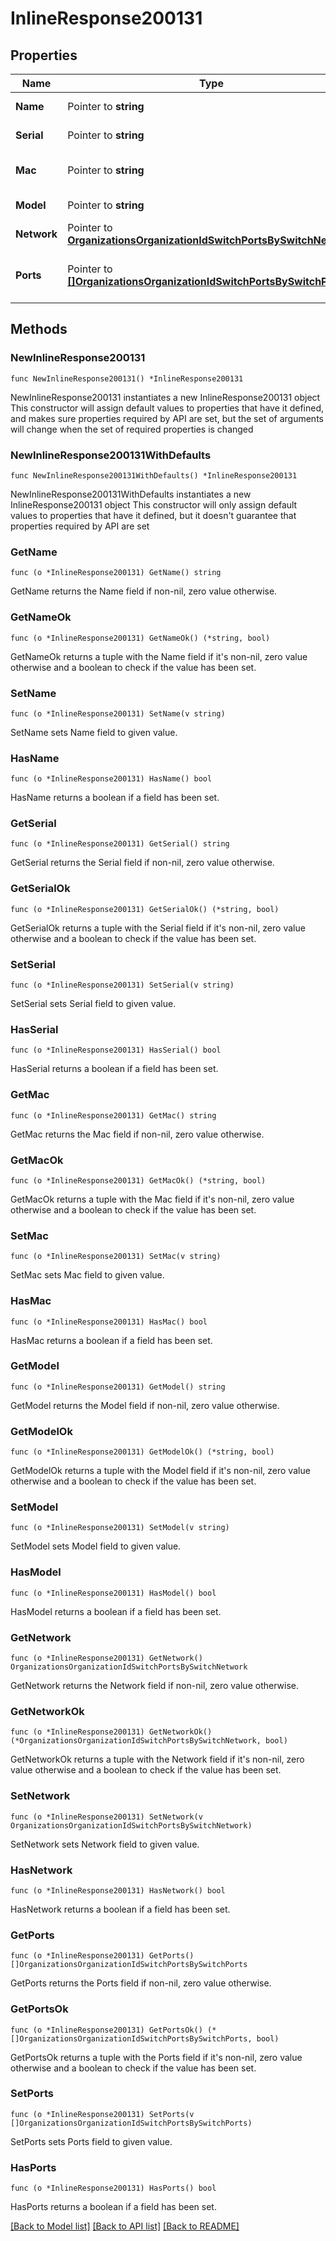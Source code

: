 # InlineResponse200131

## Properties

Name | Type | Description | Notes
------------ | ------------- | ------------- | -------------
**Name** | Pointer to **string** | Name of the switch | [optional] 
**Serial** | Pointer to **string** | Serial of the switch | [optional] 
**Mac** | Pointer to **string** | MAC address of the switch | [optional] 
**Model** | Pointer to **string** | Model of the switch | [optional] 
**Network** | Pointer to [**OrganizationsOrganizationIdSwitchPortsBySwitchNetwork**](OrganizationsOrganizationIdSwitchPortsBySwitchNetwork.md) |  | [optional] 
**Ports** | Pointer to [**[]OrganizationsOrganizationIdSwitchPortsBySwitchPorts**](OrganizationsOrganizationIdSwitchPortsBySwitchPorts.md) | Ports belonging to the switch | [optional] 

## Methods

### NewInlineResponse200131

`func NewInlineResponse200131() *InlineResponse200131`

NewInlineResponse200131 instantiates a new InlineResponse200131 object
This constructor will assign default values to properties that have it defined,
and makes sure properties required by API are set, but the set of arguments
will change when the set of required properties is changed

### NewInlineResponse200131WithDefaults

`func NewInlineResponse200131WithDefaults() *InlineResponse200131`

NewInlineResponse200131WithDefaults instantiates a new InlineResponse200131 object
This constructor will only assign default values to properties that have it defined,
but it doesn't guarantee that properties required by API are set

### GetName

`func (o *InlineResponse200131) GetName() string`

GetName returns the Name field if non-nil, zero value otherwise.

### GetNameOk

`func (o *InlineResponse200131) GetNameOk() (*string, bool)`

GetNameOk returns a tuple with the Name field if it's non-nil, zero value otherwise
and a boolean to check if the value has been set.

### SetName

`func (o *InlineResponse200131) SetName(v string)`

SetName sets Name field to given value.

### HasName

`func (o *InlineResponse200131) HasName() bool`

HasName returns a boolean if a field has been set.

### GetSerial

`func (o *InlineResponse200131) GetSerial() string`

GetSerial returns the Serial field if non-nil, zero value otherwise.

### GetSerialOk

`func (o *InlineResponse200131) GetSerialOk() (*string, bool)`

GetSerialOk returns a tuple with the Serial field if it's non-nil, zero value otherwise
and a boolean to check if the value has been set.

### SetSerial

`func (o *InlineResponse200131) SetSerial(v string)`

SetSerial sets Serial field to given value.

### HasSerial

`func (o *InlineResponse200131) HasSerial() bool`

HasSerial returns a boolean if a field has been set.

### GetMac

`func (o *InlineResponse200131) GetMac() string`

GetMac returns the Mac field if non-nil, zero value otherwise.

### GetMacOk

`func (o *InlineResponse200131) GetMacOk() (*string, bool)`

GetMacOk returns a tuple with the Mac field if it's non-nil, zero value otherwise
and a boolean to check if the value has been set.

### SetMac

`func (o *InlineResponse200131) SetMac(v string)`

SetMac sets Mac field to given value.

### HasMac

`func (o *InlineResponse200131) HasMac() bool`

HasMac returns a boolean if a field has been set.

### GetModel

`func (o *InlineResponse200131) GetModel() string`

GetModel returns the Model field if non-nil, zero value otherwise.

### GetModelOk

`func (o *InlineResponse200131) GetModelOk() (*string, bool)`

GetModelOk returns a tuple with the Model field if it's non-nil, zero value otherwise
and a boolean to check if the value has been set.

### SetModel

`func (o *InlineResponse200131) SetModel(v string)`

SetModel sets Model field to given value.

### HasModel

`func (o *InlineResponse200131) HasModel() bool`

HasModel returns a boolean if a field has been set.

### GetNetwork

`func (o *InlineResponse200131) GetNetwork() OrganizationsOrganizationIdSwitchPortsBySwitchNetwork`

GetNetwork returns the Network field if non-nil, zero value otherwise.

### GetNetworkOk

`func (o *InlineResponse200131) GetNetworkOk() (*OrganizationsOrganizationIdSwitchPortsBySwitchNetwork, bool)`

GetNetworkOk returns a tuple with the Network field if it's non-nil, zero value otherwise
and a boolean to check if the value has been set.

### SetNetwork

`func (o *InlineResponse200131) SetNetwork(v OrganizationsOrganizationIdSwitchPortsBySwitchNetwork)`

SetNetwork sets Network field to given value.

### HasNetwork

`func (o *InlineResponse200131) HasNetwork() bool`

HasNetwork returns a boolean if a field has been set.

### GetPorts

`func (o *InlineResponse200131) GetPorts() []OrganizationsOrganizationIdSwitchPortsBySwitchPorts`

GetPorts returns the Ports field if non-nil, zero value otherwise.

### GetPortsOk

`func (o *InlineResponse200131) GetPortsOk() (*[]OrganizationsOrganizationIdSwitchPortsBySwitchPorts, bool)`

GetPortsOk returns a tuple with the Ports field if it's non-nil, zero value otherwise
and a boolean to check if the value has been set.

### SetPorts

`func (o *InlineResponse200131) SetPorts(v []OrganizationsOrganizationIdSwitchPortsBySwitchPorts)`

SetPorts sets Ports field to given value.

### HasPorts

`func (o *InlineResponse200131) HasPorts() bool`

HasPorts returns a boolean if a field has been set.


[[Back to Model list]](../README.md#documentation-for-models) [[Back to API list]](../README.md#documentation-for-api-endpoints) [[Back to README]](../README.md)


